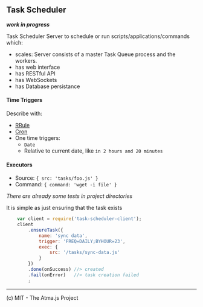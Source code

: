 Task Scheduler
----
**_work in progress_**


Task Scheduler Server to schedule or run scripts/applications/commands which:
- scales: Server consists of a master Task Queue process and the workers. 
- has web interface
- has RESTful API
- has WebSockets
- has Database persistance


#### Time Triggers
Describe with:
- [RRule](https://github.com/jakubroztocil/rrule)
- [Cron](https://github.com/tenbits/cron-parser)
- One time triggers:
	- `Date`
	- Relative to current date, like `in 2 hours and 20 minutes`
	
#### Executors
- Source: `{ src: 'tasks/foo.js' }`
- Command: `{ command: 'wget -i file' }`


_There are already some tests in project directories_

It is simple as just ensuring that the task exists
```javascript
	var client = require('task-scheduler-client');
	client
		.ensureTask({
			name: 'sync data',
			trigger: 'FREQ=DAILY;BYHOUR=23',
			exec: {
				src: '/tasks/sync-data.js'
			}
		})
		.done(onSuccess) //> created
		.fail(onError)   //> task creation failed
		;
```

----
(c) MIT - The Atma.js Project